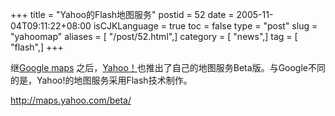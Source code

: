 +++
title = "Yahoo的Flash地图服务"
postid = 52
date = 2005-11-04T09:11:22+08:00
isCJKLanguage = true
toc = false
type = "post"
slug = "yahoomap"
aliases = [ "/post/52.html",]
category = [ "news",]
tag = [ "flash",]
+++


继[Google maps](http://maps.google.com/)
之后，[Yahoo！](http://www.yahoo.com)也推出了自己的地图服务Beta版。与Google不同的是，Yahoo!的地图服务采用Flash技术制作。

<http://maps.yahoo.com/beta/>

